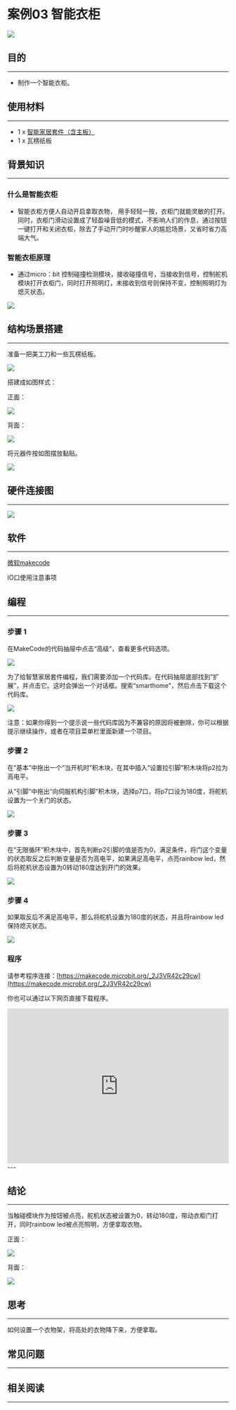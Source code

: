 # 案例03 智能衣柜

![](./images/1BOixPA.jpg)

## 目的
---

- 制作一个智能衣柜。

## 使用材料
---

- 1 x [智能家居套件（含主板）](https://item.taobao.com/item.htm?ft=t&id=609328225464)
- 1 x 瓦楞纸板

## 背景知识
---
### 什么是智能衣柜
- 智能衣柜方便人自动开启拿取衣物，
用手轻轻一按，衣柜门就能灵敏的打开。同时，衣柜门滑动设置成了轻盈噪音低的模式，不影响人们的作息，通过按钮一键打开和关闭衣柜，除去了手动开门时吵醒家人的尴尬场景，又省时省力高端大气。
### 智能衣柜原理
- 通过micro：bit 控制碰撞检测模块，接收碰撞信号，当接收到信号，控制舵机模块打开衣柜门，同时打开照明灯，未接收到信号则保持不变，控制照明灯为熄灭状态。

![](./images/ttxyao2.png)

## 结构场景搭建
---
准备一把美工刀和一些瓦楞纸板。

![](./images/PuJE7uj.jpg)

搭建成如图样式：

正面：

![](./images/lNqGReU.jpg)

背面：

![](./images/mDXBxp3.jpg)

将元器件按如图摆放黏贴。

![](./images/miuzisu.jpg)


## 硬件连接图
---

![](./images/1ySeMXV.png)





## 软件
---
[微软makecode](https://makecode.microbit.org/#)

IO口使用注意事项



## 编程
---
### 步骤 1
在MakeCode的代码抽屉中点击“高级”，查看更多代码选项。

![](./images/smart_home_kit_case_01_01.png)

为了给智慧家居套件编程，我们需要添加一个代码库。在代码抽屉底部找到“扩展”，并点击它。这时会弹出一个对话框。搜索“smarthome"，然后点击下载这个代码库。

![](./images/smart_home_kit_case_01_02.png)

注意：如果你得到一个提示说一些代码库因为不兼容的原因将被删除，你可以根据提示继续操作，或者在项目菜单栏里面新建一个项目。


### 步骤 2

在“基本”中拖出一个“当开机时”积木块，在其中插入“设置拉引脚”积木块将p2拉为高电平。

从“引脚”中拖出“向伺服机构引脚”积木块，选择p7口，将p7口设为180度，将舵机设置为一个关门的状态。

![](./images/smart_home_kit_case_03_03.png)

### 步骤 3

在“无限循环”积木块中，首先判断p2引脚的值是否为0，满足条件，将门这个变量的状态取反之后判断变量是否为高电平，如果满足高电平，点亮rainbow led，然后将舵机状态设置为0转动180度达到开门的效果。


![](./images/smart_home_kit_case_03_04.png)

### 步骤 4

如果取反后不满足高电平，那么将舵机设置为180度的状态，并且将rainbow led保持熄灭状态。

![](./images/smart_home_kit_case_03_05.png)


### 程序

请参考程序连接：[https://makecode.microbit.org/_2J3VR42c29cw](https://makecode.microbit.org/_2J3VR42c29cw)

你也可以通过以下网页直接下载程序。

<div style="position:relative;height:0;padding-bottom:70%;overflow:hidden;"><iframe style="position:absolute;top:0;left:0;width:100%;height:100%;" src="https://makecode.microbit.org/#pub:_2J3VR42c29cw" frameborder="0" sandbox="allow-popups allow-forms allow-scripts allow-same-origin"></iframe></div>  
---

## 结论
---
当触碰模块作为按钮被点亮，舵机状态被设置为0，转动180度，带动衣柜门打开，同时rainbow led被点亮照明，方便拿取衣物。

正面：

![](./images/XyAjCbV.jpg)

背面：

![](./images/mEbCjUQ.jpg)

## 思考
---
如何设置一个衣物架，将高处的衣物降下来，方便拿取。

## 常见问题
---


## 相关阅读  
---

